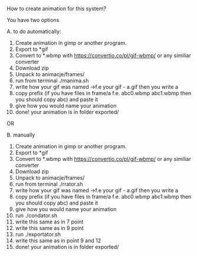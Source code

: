 How to create animation for this system?

You have two options


A. to do automatically:

1. Create animation in gimp or another program.
2. Export to *gif
3. Convert to *.wbmp with https://convertio.co/pl/gif-wbmp/ or any similiar converter
4. Download zip
5. Unpack to animacje/frames/
6. run from terminal ./manima.sh
7. write how your gif was named ->f.e your gif - a.gif then you write a
8. copy prefix (if you have files in frame/a f.e. abc0.wbmp abc1.wbmp then you should copy abc) and paste it
9. give how you would name your animation
10. done! your animation is in folder exported/

OR

B. manually
1. Create animation in gimp or another program.
2. Export to *gif
3. Convert to *.wbmp with https://convertio.co/pl/gif-wbmp/ or any similiar converter
4. Download zip
5. Unpack to animacje/frames/
6. run from terminal ./rrator.sh
7. write how your gif was named ->f.e your gif - a.gif then you write a
8. copy prefix (if you have files in frame/a f.e. abc0.wbmp abc1.wbmp then you should copy abc) and paste it
9. give how you would name your animation
10. run ./condator.sh
11. write this same as in 7 point
12. write this same as in 9 point
13. run ./exportator.sh
14. write this same as in point 9 and 12
15. done! your animation is in folder exported/
